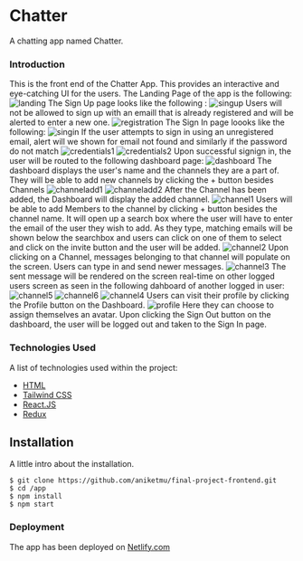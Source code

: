 # Chatter

A chatting app named Chatter.

### Introduction 
This is the front end of the Chatter App. This provides an interactive and eye-catching UI for the users. The Landing Page of the app is the following: 
![landing](https://github.com/aniketmu/C-Project-Frontend/assets/135434733/2b75892c-9583-41e4-874f-d7582097a9f1)
The Sign Up page looks like the following : 
![singup](https://github.com/aniketmu/C-Project-Frontend/assets/135434733/30048e98-9dc1-49e0-aeb5-e8c9bd0b3da7)
Users will not be allowed to sign up with an emaill that is already registered and will be alerted to enter a new one.
![registration](https://github.com/aniketmu/C-Project-Frontend/assets/135434733/f060d523-eccf-46d7-b5f7-bb4be1ccd6d1)
The Sign In page loooks like the following: 
![singin](https://github.com/aniketmu/C-Project-Frontend/assets/135434733/cf1306bb-4324-4786-84ed-0e9a161af21b)
If the user attempts to sign in using an unregistered email, alert will we shown for email not found and similarly if the password do not match
![credentials1](https://github.com/aniketmu/C-Project-Frontend/assets/135434733/38cec121-0b70-4e51-9757-c9d9f026fd10)
![credentials2](https://github.com/aniketmu/C-Project-Frontend/assets/135434733/cfe76093-f1a8-4767-907d-f16da379ef6a)
Upon successful signign in, the user will be routed to the following dashboard page:
![dashboard](https://github.com/aniketmu/C-Project-Frontend/assets/135434733/dc11b12c-8bff-4e63-bb56-202e8ddb0197)
The dashboard displays the user's name and the channels they are a part of. They will be able to add new channels by clicking the + button besides Channels
![channeladd1](https://github.com/aniketmu/C-Project-Frontend/assets/135434733/34110e38-04b0-4fe4-974b-e74d7a2d9123)
![channeladd2](https://github.com/aniketmu/C-Project-Frontend/assets/135434733/59d3b1f2-e3b0-42e8-bed5-4321c477cf38)
After the Channel has been added, the Dashboard will display the added channel.
![channel1](https://github.com/aniketmu/C-Project-Frontend/assets/135434733/6e136d02-0ae9-47d9-9b32-ef2fbd70f4c6)
Users will be able to add Members to the channel by clicking + button besides the channel name. It will open up a search box where the user will have to enter the email of the user they wish to add. As they type, matching emails will be shown below the searchbox and users can click on one of them to select and click on the invite button and the user will be added.
![channel2](https://github.com/aniketmu/C-Project-Frontend/assets/135434733/4d2348f8-97ed-4832-abaf-433836b0b3fd)
Upon clicking on a Channel, messages belonging to that channel will populate on the screen. Users can type in and send newer messages. 
![channel3](https://github.com/aniketmu/C-Project-Frontend/assets/135434733/9f49075b-f468-4d07-bde7-78f6af461e24)
The sent message will be rendered on the screen real-time on other logged users screen as seen in the following dahboard of another logged in user:
![channel5](https://github.com/aniketmu/C-Project-Frontend/assets/135434733/786dfab1-619d-437c-a6cb-84312a0eaaea)
![channel6](https://github.com/aniketmu/C-Project-Frontend/assets/135434733/4793be0f-f2c3-4911-b25b-5665d3c0e154)
![channel4](https://github.com/aniketmu/C-Project-Frontend/assets/135434733/108b9178-d119-4423-b53d-178a948e506d)
Users can visit their profile by clicking the Profile button on the Dashboard.
![profile](https://github.com/aniketmu/C-Project-Frontend/assets/135434733/5b4140f0-b851-4cd7-a178-d6f092084918)
Here they can choose to assign themselves an avatar.
Upon clicking the Sign Out button on the dashboard, the user will be logged out and taken to the Sign In page.

### Technologies Used

A list of technologies used within the project:

* [HTML](https://html.com/)
* [Tailwind CSS](https://tailwindcss.com/)
* [React.JS](https://nodejs.org/en)
* [Redux](https://redux.js.org/)

## Installation

A little intro about the installation. 
```
$ git clone https://github.com/aniketmu/final-project-frontend.git
$ cd /app
$ npm install
$ npm start

````
### Deployment 
The app has been deployed on [Netlify.com](https://64dbc23d9ab0da13ddb90c8f--stalwart-begonia-d763e3.netlify.app/)
